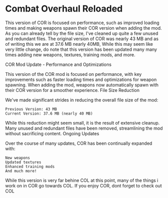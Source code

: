 # Combat Overhaul Reloaded
This version of COR is focused on performance, such as improved loading times and making weapons spawn their COR version when adding the mod. As you can already tell by the file size, I've cleaned up quite a few unused and redundant files. The original version of COR was nearly 43 MB and as of writing this we are at 37.6 MB nearly 40MB, While this may seem like very little change, do note that this version has been updated many many times adding new weapons, textures, training mods, and more.


COR Mod Update - Performance and Optimizations

This version of the COR mod is focused on performance, with key improvements such as faster loading times and optimizations for weapon spawning. When adding the mod, weapons now automatically spawn with their COR version for a smoother experience.
File Size Reduction

We've made significant strides in reducing the overall file size of the mod:

    Previous Version: 43 MB
    Current Version: 37.6 MB (nearly 40 MB)

While this reduction might seem small, it is the result of extensive cleanup. Many unused and redundant files have been removed, streamlining the mod without sacrificing content.
Ongoing Updates

Over the course of many updates, COR has been continually expanded with:

    New weapons
    Updated textures
    Enhanced training mods
    And much more!
    
While this version is very far behine COL at this point, many of the things i work on in COR go towards COL. If you enjoy COR, dont forget to check out COL

